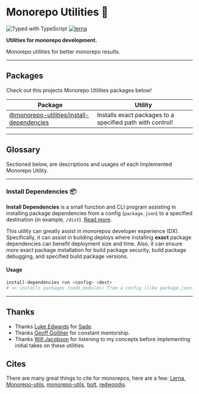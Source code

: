 # Monorepo Utilities 🧱

![Typed with TypeScript](https://flat.badgen.net/badge/icon/Typed?icon=typescript&label&labelColor=blue&color=555555)
[![lerna](https://img.shields.io/badge/maintained%20with-lerna-cc00ff.svg)](https://lerna.js.org/)

**Utilities for monorepo development.**

Monorepo utilities for better monorepo results.

---

## Packages

Check out this projects Monorepo Utilities packages below!

| Package                                                                    | Utility                                                   |
| -------------------------------------------------------------------------- | --------------------------------------------------------- |
| [@monorepo-utilities/install-dependencies](/packages/install-dependencies) | Installs exact packages to a specified path with control! |

---

## Glossary

Sectioned below, are descriptions and usages of each implemented Monorepo Utility.

---

### Install Dependencies 📦

**Install Dependencies** is a small function and CLI program assisting in installing package dependencies from a config (`package.json`) to a specified destination (in example, `/dist`). [Read more](/packages/install-dependencies#why).

This utility can greatly assist in monorepos developer experience (DX). Specifically, it can assist in building deploys where installing **exact** package dependencies can benefit deployment size and time. Also, it can ensure _more_ exact package installation for build package security, build package debugging, and specified build package versions.

#### Usage

```sh
install-dependencies run <config> <dest>
# => installs packages (node_modules) from a config (like package.json) to a specified path
```

---

## Thanks

- Thanks [Luke Edwards](https://github.com/lukeed) for [Sade](https://github.com/lukeed/sade).
- Thanks [Geoff Golliher](https://github.com/clyfar) for constant mentorship.
- Thanks [Will Jacobson](https://github.com/willzjacobson) for listening to my concepts before implementing initial takes on these utilities.

## Cites

There are many great things to cite for monorepos, here are a few: [Lerna](https://github.com/lerna/lerna), [Monorepo-utils](https://github.com/azu/monorepo-utils), [monorepo-utils](https://github.com/azu/monorepo-utils), [bolt](https://github.com/boltpkg/bolt), [redwoodjs](https://redwoodjs.com/).
